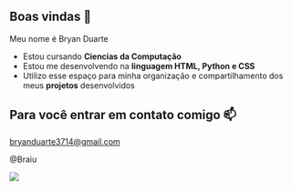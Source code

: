 ## Boas vindas 💙

Meu nome é Bryan Duarte

- Estou cursando **Ciencias da Computação**
- Estou me desenvolvendo na **linguagem HTML, Python e CSS**
- Utilizo esse espaço para minha organização e compartilhamento dos meus **projetos** desenvolvidos

## Para você entrar em contato comigo 📫

bryanduarte3714@gmail.com

@Braiu

![]([https://media1.tenor.com/m/rlEJQKoIv7QAAAAd/cat-nori.gif])
